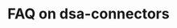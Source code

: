 ---
title: FAQ on dsa-connectors
menuTitle: DSA-Connect-FAQ
description: "frequently asked questions on dsa-connnectors"
position: 23
category: "faq"
---